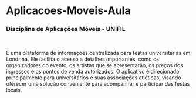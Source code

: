 # Aplicacoes-Moveis-Aula
<h3> Disciplina de Aplicações Móveis - UNIFIL </h3> <br>
<p> É uma plataforma de informações centralizada para festas universitárias em Londrina. Ele facilita o acesso a detalhes importantes, como os organizadores do evento, os artistas que se apresentarão, os preços dos ingressos e os pontos de venda autorizados. O aplicativo é direcionado principalmente para universitários e suas associações atléticas, visando oferecer uma solução conveniente para acompanhar e participar das festas locais. </p>
